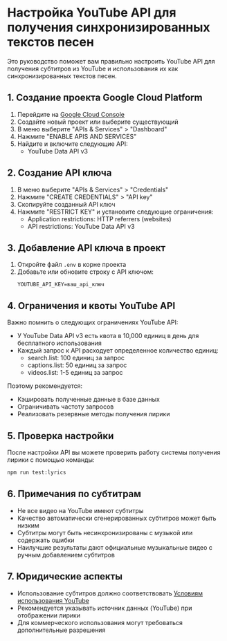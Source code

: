 # Настройка YouTube API для получения синхронизированных текстов песен

Это руководство поможет вам правильно настроить YouTube API для получения субтитров из YouTube и использования их как синхронизированных текстов песен.

## 1. Создание проекта Google Cloud Platform

1. Перейдите на [Google Cloud Console](https://console.cloud.google.com/)
2. Создайте новый проект или выберите существующий
3. В меню выберите "APIs & Services" > "Dashboard"
4. Нажмите "ENABLE APIS AND SERVICES"
5. Найдите и включите следующие API:
   - YouTube Data API v3

## 2. Создание API ключа

1. В меню выберите "APIs & Services" > "Credentials"
2. Нажмите "CREATE CREDENTIALS" > "API key"
3. Скопируйте созданный API ключ
4. Нажмите "RESTRICT KEY" и установите следующие ограничения:
   - Application restrictions: HTTP referrers (websites)
   - API restrictions: YouTube Data API v3

## 3. Добавление API ключа в проект

1. Откройте файл `.env` в корне проекта
2. Добавьте или обновите строку с API ключом:
   ```
   YOUTUBE_API_KEY=ваш_api_ключ
   ```

## 4. Ограничения и квоты YouTube API

Важно помнить о следующих ограничениях YouTube API:

- У YouTube Data API v3 есть квота в 10,000 единиц в день для бесплатного использования
- Каждый запрос к API расходует определенное количество единиц:
  - search.list: 100 единиц за запрос
  - captions.list: 50 единиц за запрос
  - videos.list: 1-5 единиц за запрос

Поэтому рекомендуется:
- Кэшировать полученные данные в базе данных
- Ограничивать частоту запросов
- Реализовать резервные методы получения лирики

## 5. Проверка настройки

После настройки API вы можете проверить работу системы получения лирики с помощью команды:

```bash
npm run test:lyrics
```

## 6. Примечания по субтитрам

- Не все видео на YouTube имеют субтитры
- Качество автоматически сгенерированных субтитров может быть низким
- Субтитры могут быть несинхронизированы с музыкой или содержать ошибки
- Наилучшие результаты дают официальные музыкальные видео с ручным добавлением субтитров

## 7. Юридические аспекты

- Использование субтитров должно соответствовать [Условиям использования YouTube](https://www.youtube.com/t/terms)
- Рекомендуется указывать источник данных (YouTube) при отображении лирики
- Для коммерческого использования могут требоваться дополнительные разрешения 